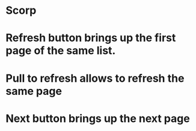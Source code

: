 # Scorp
# Refresh button brings up the first page of the same list.
# Pull to refresh allows to refresh the same page
# Next button brings up the next page
